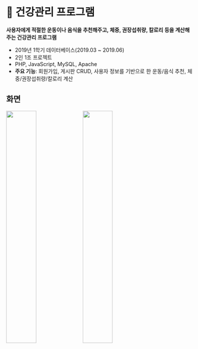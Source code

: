 # 💪 건강관리 프로그램
**사용자에게 적절한 운동이나 음식을 추천해주고, 체중, 권장섭취량, 칼로리 등을 계산해주는 건강관리 프로그램**

* 2019년 1학기 데이터베이스(2019.03 ~ 2019.06)
* 2인 1조 프로젝트
* PHP, JavaScript, MySQL, Apache
* **주요 기능**: 회원가입, 게시판 CRUD, 사용자 정보를 기반으로 한 운동/음식 추천, 체중/권장섭취량/칼로리 계산

## 화면

<img id="project2_exercise" src="https://user-images.githubusercontent.com/51473971/103881826-501eda00-511e-11eb-8532-3397d0d50230.PNG" width="40%"/> <img id="project2_food" src="https://user-images.githubusercontent.com/51473971/103881831-51500700-511e-11eb-9dd8-ecad26d9dde3.PNG" width="40%"/>
